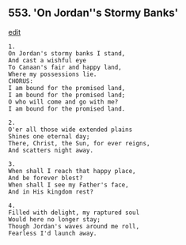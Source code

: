 
## 553.  'On Jordan''s Stormy Banks'
[edit](https://docs.google.com/document/d/1p9_BS9KJhC592YHC%2DUolme28zJXtaUsn/edit?mode=html)



    1.
    On Jordan's stormy banks I stand,
    And cast a wishful eye
    To Canaan's fair and happy land,
    Where my possessions lie.
    CHORUS:
    I am bound for the promised land,
    I am bound for the promised land;
    O who will come and go with me?
    I am bound for the promised land.

    2.
    O'er all those wide extended plains
    Shines one eternal day;
    There, Christ, the Sun, for ever reigns,
    And scatters night away.

    3.
    When shall I reach that happy place,
    And be forever blest?
    When shall I see my Father's face,
    And in His kingdom rest?

    4.
    Filled with delight, my raptured soul
    Would here no longer stay;
    Though Jordan's waves around me roll,
    Fearless I'd launch away.

